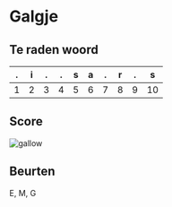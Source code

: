 # Galgje

## Te raden woord

|.|i|.|.|s|a|.|r|.|s|
|-|-|-|-|-|-|-|-|-|-|
|1|2|3|4|5|6|7|8|9|10||

## Score
![gallow](./images/3.png)

## Beurten
E, M, G